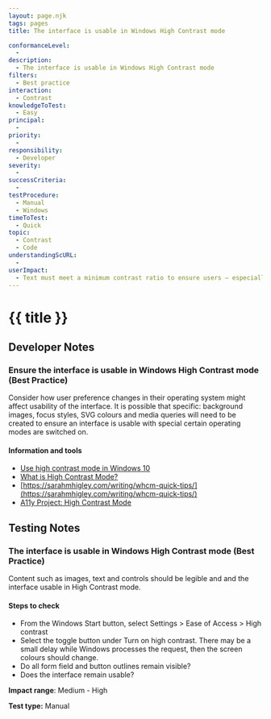```yaml
---
layout: page.njk
tags: pages
title: The interface is usable in Windows High Contrast mode

conformanceLevel:
  -
description:
  - The interface is usable in Windows High Contrast mode
filters:
  - Best practice
interaction:
  - Contrast
knowledgeToTest:
  - Easy
principal:
  -
priority:
  -
responsibility:
  - Developer
severity:
  -
successCriteria:
  -
testProcedure:
  - Manual
  - Windows
timeToTest:
  - Quick
topic:
  - Contrast
  - Code
understandingScURL:
  -
userImpact:
  - Text must meet a minimum contrast ratio to ensure users – especially those with low vision – can read comfortably
---
```


# {{ title }}

## Developer Notes

### Ensure the interface is usable in Windows High Contrast mode (Best Practice)

Consider how user preference changes in their operating system might affect usability of the interface. It is possible that specific: background images, focus styles, SVG colours and media queries will need to be created to ensure an interface is usable with special certain operating modes are switched on.

#### Information and tools

- [Use high contrast mode in Windows 10](https://support.microsoft.com/en-us/windows/use-high-contrast-mode-in-windows-10-fedc744c-90ac-69df-aed5-c8a90125e696)
- [What is High Contrast Mode?](https://scottvinkle.me/blogs/work/high-contrast-mode)
- [https://sarahmhigley.com/writing/whcm-quick-tips/](https://sarahmhigley.com/writing/whcm-quick-tips/)
- [A11y Project: High Contrast Mode](https://www.a11yproject.com/posts/2020-01-23-operating-system-and-browser-accessibility-display-modes/#toc_High-Contrast-Mode)

## Testing Notes

### The interface is usable in Windows High Contrast mode (Best Practice)

Content such as images, text and controls should be legible and and the interface usable in High Contrast mode.

#### Steps to check

- From the Windows Start button, select Settings > Ease of Access > High contrast
- Select the toggle button under Turn on high contrast. There may be a small delay while Windows processes the request, then the screen colours should change.
- Do all form field and button outlines remain visible?
- Does the interface remain usable?

**Impact range**: Medium - High

**Test type:** Manual
